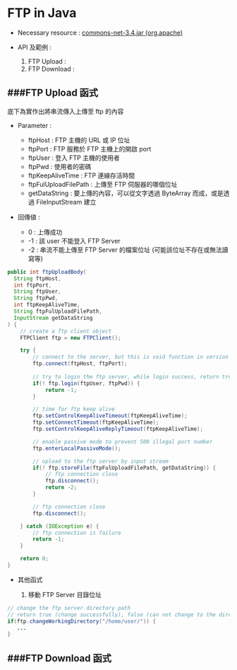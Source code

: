 # FTP in Java

<script type="text/javascript" src="../js/general.js"></script>

* Necessary resource : [commons-net-3.4.jar (org.apache)](http://commons.apache.org/proper/commons-net/download_net.html)

* API 及範例 :
  1. FTP Upload :
  2. FTP Download :

###FTP Upload 函式
---

底下為實作出將串流傳入上傳至 ftp 的內容

* Parameter :
  * ftpHost : FTP 主機的 URL 或 IP 位址
  * ftpPort : FTP 服務於 FTP 主機上的開啟 port
  * ftpUser : 登入 FTP 主機的使用者
  * ftpPwd : 使用者的密碼
  * ftpKeepAliveTime : FTP 連線存活時間
  * ftpFulUploadFilePath : 上傳至 FTP 伺服器的哪個位址
  * getDataString : 要上傳的內容，可以從文字透過 ByteArray 而成，或是透過 FileInputStream 建立

* 回傳値 :
  * 0 : 上傳成功
  * -1 : 該 user 不能登入 FTP Server
  * -2 : 串流不能上傳至 FTP Server 的檔案位址 (可能該位址不存在或無法讀寫等)

```Java
public int ftpUploadBody(
  String ftpHost,
  int ftpPort,
  String ftpUser,
  String ftpPwd,
  int ftpKeepAliveTime,
  String ftpFulUploadFilePath,
  InputStream getDataString
) {   	
    // create a ftp client object
    FTPClient ftp = new FTPClient();

    try {
        // connect to the server, but this is void function in version 3.4
        ftp.connect(ftpHost, ftpPort);
        
        // try to login the ftp server, while login success, return true
        if(! ftp.login(ftpUser, ftpPwd)) {
            return -1;
        }

        // time for ftp keep alive
        ftp.setControlKeepAliveTimeout(ftpKeepAliveTime);
        ftp.setConnectTimeout(ftpKeepAliveTime);
        ftp.setControlKeepAliveReplyTimeout(ftpKeepAliveTime);

        // enable passive mode to prevent 500 illegal port number
        ftp.enterLocalPassiveMode();

        // upload to the ftp server by input stream
        if(! ftp.storeFile(ftpFulUploadFilePath, getDataString)) {
            // ftp connection close 
            ftp.disconnect();
            return -2;
        }

        // ftp connection close 
        ftp.disconnect();

    } catch (IOException e) {
        // ftp connection is failure 
        return -1;
    }

    return 0;
}
```

* 其他函式

  1. 移動 FTP Server 目錄位址

```java
// change the ftp server directory path
// return true (change successfully), false (can not change to the directory)
if(ftp.changeWorkingDirectory("/home/user/")) {
   ...
}
```

###FTP Download 函式
---